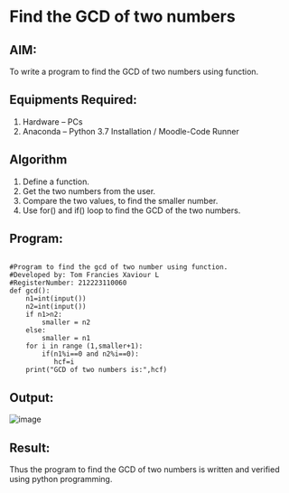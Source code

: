 # Find the GCD of two numbers

## AIM:
To write a program to find the GCD of two numbers using function.

## Equipments Required:
1. Hardware – PCs
2. Anaconda – Python 3.7 Installation / Moodle-Code Runner

## Algorithm
1. Define a function.
2. Get the two numbers from the user.
3. Compare the two values, to find the smaller number.
4. Use for() and if() loop to find the GCD of the two numbers.

## Program:
```

#Program to find the gcd of two number using function.
#Developed by: Tom Francies Xaviour L
#RegisterNumber: 212223110060
def gcd():
    n1=int(input())
    n2=int(input())
    if n1>n2:
        smaller = n2
    else:
        smaller = n1
    for i in range (1,smaller+1):
        if(n1%i==0 and n2%i==0):
           hcf=i
    print("GCD of two numbers is:",hcf)

 ```

## Output:
![image](https://github.com/Tomfx03/GCD-of-two-numbers/assets/101335832/d92180c9-8ab0-43f5-922b-96c351825dfa)




## Result:
Thus the program to find the GCD of two numbers is written and verified using python programming.
